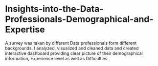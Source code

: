 # Insights-into-the-Data-Professionals-Demographical-and-Expertise
A survey was taken by different Data professionals form different backgrounds. I analyzed, visualized and cleaned data and created interactive dashboard providing clear picture of their demographical information, Experience level as well as Difficulties.
